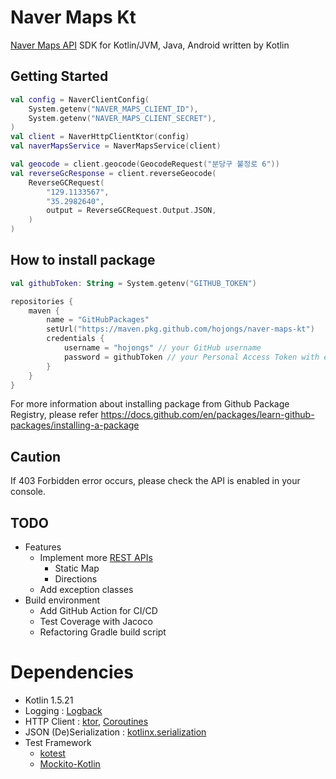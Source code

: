 # Naver Maps Kt

[Naver Maps API](https://www.ncloud.com/product/applicationService/maps) SDK for Kotlin/JVM, Java, Android written by Kotlin

## Getting Started

```kotlin
val config = NaverClientConfig(
    System.getenv("NAVER_MAPS_CLIENT_ID"),
    System.getenv("NAVER_MAPS_CLIENT_SECRET"),
)
val client = NaverHttpClientKtor(config)
val naverMapsService = NaverMapsService(client)

val geocode = client.geocode(GeocodeRequest("분당구 불정로 6"))
val reverseGcResponse = client.reverseGeocode(
    ReverseGCRequest(
        "129.1133567",
        "35.2982640",
        output = ReverseGCRequest.Output.JSON,
    )
)
```

## How to install package

```kotlin
val githubToken: String = System.getenv("GITHUB_TOKEN")

repositories {
    maven {
        name = "GitHubPackages"
        setUrl("https://maven.pkg.github.com/hojongs/naver-maps-kt")
        credentials {
            username = "hojongs" // your GitHub username
            password = githubToken // your Personal Access Token with enough permissions
        }
    }
}
```

For more information about installing package from Github Package Registry, please refer https://docs.github.com/en/packages/learn-github-packages/installing-a-package

## Caution

If 403 Forbidden error occurs, please check the API is enabled in your console.

## TODO

- Features
  - Implement more [REST APIs](https://www.ncloud.com/product/applicationService/maps)
    - Static Map
    - Directions
  - Add exception classes
- Build environment
  - Add GitHub Action for CI/CD
  - Test Coverage with Jacoco
  - Refactoring Gradle build script

# Dependencies

- Kotlin 1.5.21
- Logging : [Logback](https://github.com/qos-ch/logback)
- HTTP Client : [ktor](https://ktor.io/), [Coroutines](https://github.com/Kotlin/kotlinx.coroutines)
- JSON (De)Serialization : [kotlinx.serialization](https://github.com/Kotlin/kotlinx.serialization)
- Test Framework
  - [kotest](https://kotest.io/)
  - [Mockito-Kotlin](https://github.com/mockito/mockito-kotlin)
